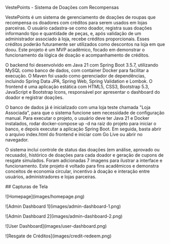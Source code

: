 VestePoints - Sistema de Doações com Recompensas



VestePoints é um sistema de gerenciamento de doações de roupas que recompensa os doadores com créditos para serem usados em lojas parceiras. O usuário cadastra-se como doador, registra suas doações informando tipo e quantidade de peças, e, após validação de um administrador associado à loja, recebe créditos proporcionais. Esses créditos poderão futuramente ser utilizados como descontos na loja em que doou. Este projeto é um MVP acadêmico, focado em demonstrar o funcionamento da lógica de doação e acompanhamento de créditos.



O backend foi desenvolvido em Java 21 com Spring Boot 3.5.7, utilizando MySQL como banco de dados, com container Docker para facilitar a execução. O Maven foi usado como gerenciador de dependências, incluindo Spring Data JPA, Spring Web, Spring Validation e Lombok. O frontend é uma aplicação estática com HTML5, CSS3, Bootstrap 5.3, JavaScript e Bootstrap Icons, responsável por apresentar o dashboard do doador e registrar doações.



O banco de dados já é inicializado com uma loja teste chamada "Loja Associada", para que o sistema funcione sem necessidade de configuração manual. Para executar o projeto, o usuário deve ter Java 21 e Docker instalados, rodar docker-compose up -d na raiz do projeto para iniciar o banco, e depois executar a aplicação Spring Boot. Em seguida, basta abrir o arquivo index.html do frontend e iniciar com Go Live ou abrir no navegador.



O sistema inclui controle de status das doações (em análise, aprovado ou recusado), histórico de doações para cada doador e geração de cupons de resgate simulados. Foram adicionadas 7 imagens para ilustrar a interface e funcionamento. Este projeto é voltado para fins acadêmicos e demonstra conceitos de economia circular, incentivo à doação e interação entre usuários, administradores e lojas parceiras.



\## Capturas de Tela



!\[Homepage](images/homepage.png)  

!\[Admin Dashboard 1](images/admin-dashboard-1.png)  

!\[Admin Dashboard 2](images/admin-dashboard-2.png)  

!\[User Dashboard](images/user-dashboard.png)  

!\[Resgate de Créditos](images/credit-redeem.png)

